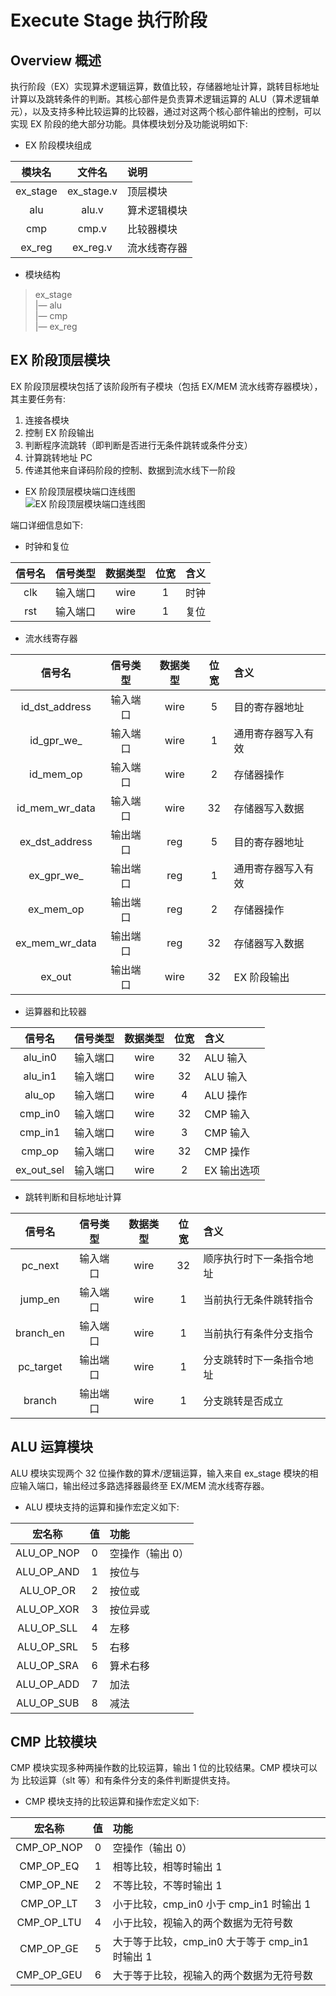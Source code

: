 # Execute Stage 执行阶段

## Overview 概述

执行阶段（EX）实现算术逻辑运算，数值比较，存储器地址计算，跳转目标地址计算以及跳转条件的判断。其核心部件是负责算术逻辑运算的 ALU（算术逻辑单元），以及支持多种比较运算的比较器，通过对这两个核心部件输出的控制，可以实现 EX 阶段的绝大部分功能。具体模块划分及功能说明如下:

- EX 阶段模块组成  

| 模块名 | 文件名 | 说明 |
|:---:|:---:|:---|
| ex_stage | ex_stage.v | 顶层模块 |
| alu      | alu.v      | 算术逻辑模块 |
| cmp      | cmp.v      | 比较器模块 |
| ex_reg   | ex_reg.v   | 流水线寄存器 |

- 模块结构  
> ex_stage  
>    |— alu  
>    |— cmp  
>    |— ex_reg  

## EX 阶段顶层模块

EX 阶段顶层模块包括了该阶段所有子模块（包括 EX/MEM 流水线寄存器模块），其主要任务有:  

1. 连接各模块
2. 控制 EX 阶段输出
3. 判断程序流跳转（即判断是否进行无条件跳转或条件分支）
4. 计算跳转地址 PC
5. 传递其他来自译码阶段的控制、数据到流水线下一阶段


- EX 阶段顶层模块端口连线图  
![EX 阶段顶层模块端口连线图]()

端口详细信息如下:

- 时钟和复位

| 信号名 | 信号类型 | 数据类型 | 位宽 | 含义 |
| :---: | :---: | :---: | :---: | :---: |
| clk   | 输入端口 | wire    | 1   | 时钟 |
| rst   | 输入端口 | wire    | 1   | 复位 |

- 流水线寄存器

| 信号名 | 信号类型 | 数据类型 | 位宽 | 含义 |
| :---: | :---: | :---: | :---: | :--- |
| id_dst_address | 输入端口 | wire | 5   | 目的寄存器地址     |
| id_gpr_we_     | 输入端口 | wire | 1   | 通用寄存器写入有效  |
| id_mem_op      | 输入端口 | wire | 2   | 存储器操作         |
| id_mem_wr_data | 输入端口 | wire | 32  | 存储器写入数据     |
| ex_dst_address | 输出端口 | reg  | 5   | 目的寄存器地址     |
| ex_gpr_we_     | 输出端口 | reg  | 1   | 通用寄存器写入有效  |
| ex_mem_op      | 输出端口 | reg  | 2   | 存储器操作        |
| ex_mem_wr_data | 输出端口 | reg  | 32  | 存储器写入数据     |
| ex_out         | 输出端口 | wire | 32  | EX 阶段输出       |

- 运算器和比较器

| 信号名 | 信号类型 | 数据类型 | 位宽 | 含义 |
| :---: | :---: | :---: | :---: | :--- |
| alu_in0 | 输入端口 | wire | 32   | ALU 输入 |
| alu_in1 | 输入端口 | wire | 32   | ALU 输入 |
| alu_op  | 输入端口 | wire |  4   | ALU 操作 |
| cmp_in0 | 输入端口 | wire | 32   | CMP 输入 |
| cmp_in1 | 输入端口 | wire |  3   | CMP 输入 |
| cmp_op  | 输入端口 | wire | 32   | CMP 操作 |
| ex_out_sel | 输入端口 | wire | 2 | EX 输出选项 |

- 跳转判断和目标地址计算

| 信号名 | 信号类型 | 数据类型 | 位宽 | 含义 |
| :---: | :---: | :---: | :---: | :--- |
| pc_next | 输入端口 | wire | 32   | 顺序执行时下一条指令地址 |
| jump_en | 输入端口 | wire |  1   | 当前执行无条件跳转指令   |
| branch_en | 输入端口 | wire |  1 | 当前执行有条件分支指令   |
| pc_target | 输出端口 | wire |  1 | 分支跳转时下一条指令地址 |
| branch  | 输出端口 | wire |  1 | 分支跳转是否成立 |

## ALU 运算模块

ALU 模块实现两个 32 位操作数的算术/逻辑运算，输入来自 ex_stage 模块的相应输入端口，输出经过多路选择器最终至 EX/MEM 流水线寄存器。

- ALU 模块支持的运算和操作宏定义如下:

| 宏名称 | 值 | 功能 |
|:---:|:---:|:---|
| ALU_OP_NOP | 0 | 空操作（输出 0） |
| ALU_OP_AND | 1 | 按位与 |
| ALU_OP_OR  | 2 | 按位或 |
| ALU_OP_XOR | 3 | 按位异或 |
| ALU_OP_SLL | 4 | 左移 |
| ALU_OP_SRL | 5 | 右移 |
| ALU_OP_SRA | 6 | 算术右移 |
| ALU_OP_ADD | 7 | 加法 |
| ALU_OP_SUB | 8 | 减法 |

## CMP 比较模块

CMP 模块实现多种两操作数的比较运算，输出 1 位的比较结果。CMP 模块可以为 比较运算（slt 等）和有条件分支的条件判断提供支持。

- CMP 模块支持的比较运算和操作宏定义如下:

| 宏名称 | 值 | 功能 |
|:---:|:---:|:---|
| CMP_OP_NOP | 0 | 空操作（输出 0） |
| CMP_OP_EQ  | 1 | 相等比较，相等时输出 1 |
| CMP_OP_NE  | 2 | 不等比较，不等时输出 1 |
| CMP_OP_LT  | 3 | 小于比较，cmp_in0 小于 cmp_in1 时输出 1 |
| CMP_OP_LTU | 4 | 小于比较，视输入的两个数据为无符号数 |
| CMP_OP_GE  | 5 | 大于等于比较，cmp_in0 大于等于 cmp_in1 时输出 1 |
| CMP_OP_GEU | 6 | 大于等于比较，视输入的两个数据为无符号数 |
